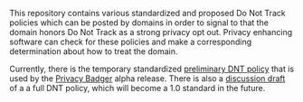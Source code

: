 This repository contains various standardized and proposed Do Not Track
policies which can be posted by domains in order to signal to that the domain
honors Do Not Track as a strong privacy opt out.  Privacy enhancing software
can check for these policies and make a corresponding determination about how
to treat the domain.

Currently, there is the temporary standardized [preliminary DNT
policy](https://github.com/EFForg/dnt-policy/blob/master/dnt-policy-preliminary.txt)
that is used by the [Privacy Badger](https://eff.org/privacy-badger) alpha
release.  There is also a [discussion
draft](https://github.com/EFForg/dnt-policy/blob/master/dnt-policy-discussion-draft.txt)
of a a full DNT policy, which will become a 1.0 standard in the future.
